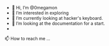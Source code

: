 - 👋 Hi, I’m @0megamon
- 👀 I’m interested in exploring 
- 🌱 I’m currently looking at hacker's keyboard.
- 💞️ I’m looking at the documentation for a  start.
- 


📫 How to reach me ...

<!---
0megamon/0megamon is a ✨ special ✨ repository because its `README.md` (this file) appears on your GitHub profile.
You can click the Preview link to take a look at your changes.
--->
